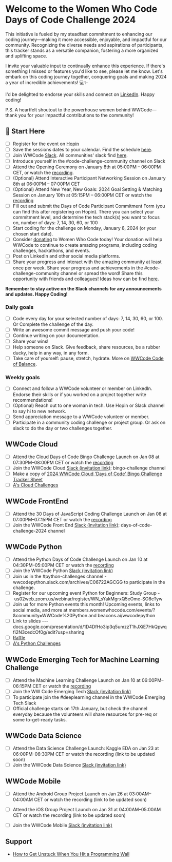 # Welcome to the Women Who Code Days of Code Challenge 2024

This initiative is fueled by my steadfast commitment to enhancing our coding journey—making it more accessible, enjoyable, and impactful for our community. Recognizing the diverse needs and aspirations of participants, this tracker stands as a versatile companion, fostering a more organized and uplifting space.

I invite your valuable input to continually enhance this experience. If there's something I missed or features you'd like to see, please let me know. Let's embark on this coding journey together, conquering goals and making 2024 a year of incredible achievements! 💻✨

I'd be delighted to endorse your skills and connect on [LinkedIn](https://www.linkedin.com/in/anjcalleja/). Happy coding!

P.S. A heartfelt shoutout to the powerhouse women behind WWCode—thank you for your impactful contributions to the community!

## 🚀 Start Here
- [ ]  Register for the event on [Hopin](https://hopin.com/events/wwcode-days-of-code/registration)
- [ ]  Save the sessions dates to your calendar. Find the schedule [here](https://hopin.com/events/wwcode-days-of-code/registration).
- [ ]  Join WWCode [Slack](https://join.slack.com/t/wwcode/shared_invite/zt-24z59rjz8-rrRiZnS94tR0ay6kpfU40Q). All communities' slack find [here](https://www.womenwhocode.com/join-slack).
- [ ]  Introduce yourself in the #code-challenge-community channel on Slack
- [ ]  Attend the Opening Ceremony on January 8th at 05:00PM – 06:00PM CET, or watch the [recording](https://youtu.be/9KH4alFlfLU).
- [ ]  (Optional) Attend Interactive Participant Networking Session on January 8th at 06:00PM – 07:00PM CET
- [ ]  (Optional) Attend New Year, New Goals: 2024 Goal Setting & Matching Session on January 10th at 05:15PM – 06:00PM CET or watch the [recording](https://www.youtube.com/watch?v=I7QWAo6QdCw)
- [ ]  Fill out and submit the Days of Code Participant Commitment Form (you can find this after registering on Hopin). There you can select your commitment level, and determine the tech stack(s) you want to focus on, number of days: 7, 14, 30, 60, or 100
- [ ]  Start coding for the challenge on Monday, January 8, 2024 (or your chosen start date).
- [ ]  Consider [donating](https://www.womenwhocode.com/donate) to Women Who Code today! Your donation will help WWCode to continue to create amazing programs, including coding challenges, hackathons, and events.
- [ ]  Post on LinkedIn and other social media platforms.
- [ ]  Share your progress and interact with the amazing community at least once per week. Share your progress and achievements in the #code-challenge-community channel or spread the word! Share this opportunity with friends and colleagues! Ideas how can be find [here](https://github.com/agcdtmr/wwcode-days-of-code-challenge-2024/blob/main/Screenshot%202024-01-10%20at%2010.24.19.png).

**Remember to stay active on the Slack channels for any announcements and updates. Happy Coding!**

### Daily goals

- [ ] Code every day for your selected number of days: 7, 14, 30, 60, or 100. Or Complete the challenge of the day.
- [ ] Write an awesome commit message and push your code!
- [ ] Continue writing on your documentation.
- [ ] Share your wins!
- [ ] Help someone on Slack. Give feedback, share resources, be a rubber ducky, help in any way, in any form.
- [ ] Take care of yourself: pause, stretch, hydrate. More on [WWCode Code of Balance](https://www.womenwhocode.com/blog/category/mental-health).

### Weekly goals

- [ ] Connect and follow a WWCode volunteer or member on LinkedIn. Endorse their skills or if you worked on a project together write recommendations!
- [ ] (Optional) Reach out to one woman in tech. Use Hopin or Slack channel to say hi to new network.
- [ ] Send appreciation message to a WWCode volunteer or member.
- [ ] Participate in a community coding challenge or project group. Or ask on slack to do the day or two challenges together.

## WWCode Cloud

- [ ] Attend the Cloud Days of Code Bingo Challenge Launch on Jan 08 at 07:30PM–08:00PM CET or watch the [recording](https://youtu.be/7uhOcPSniIs)
- [ ] Join the WWCode Cloud [Slack (invitation link)](https://join.slack.com/t/wwcodecloud/shared_invite/zt-1ioixiiet-28tflSda49sTjWAJ9zlRTg): bingo-challenge channel
- [ ] Make a copy of [2024 WWCode Cloud 'Days of Code' Bingo Challenge Tracker Sheet](https://docs.google.com/spreadsheets/d/1GhbEkvdU1TL-RMZ2yjGtgaF0XLhgQ4aVgmtY5iWt0TY/edit#gid=0)
- [ ] [A's Cloud Challenges](https://github.com/agcdtmr/wwcode-cloud-2024)

## WWCode FrontEnd

- [ ] Attend the 30 Days of JavaScript Coding Challenge Launch on Jan 08 at 07:00PM–07:15PM CET or watch the [recording](https://youtu.be/7uhOcPSniIs)
- [ ] Join the WWCode Front End [Slack (invitation link)](https://join.slack.com/t/womenwhocodefrontend/shared_invite/zt-1jcs2wt2o-bQjzOPBkdiOPsI~LSypnKg): days-of-code-challenge-2024 channel

## WWCode Python

- [ ] Attend the Python Days of Code Challenge Launch on Jan 10 at 04:30PM–05:00PM CET or watch the [recording](https://www.youtube.com/watch?v=9lDdnvhVBDo)
- [ ] Join the WWCode Python [Slack (invitation link)](join.slack.com/t/wwcodepython/shared_invite/zt-21rvhnd77-GIkM~vwnst~rpSaVf6fZ2w)
- [ ] Join us in the #python-challenges channel - wwcodepython.slack.com/archives/C06722AGCGG to participate in the challenge.
- [ ] Register for our upcoming event Python for Beginners: Study Group - us02web.zoom.us/webinar/register/WN_sYakMgrxQ5eOme-SO8cTyw
- [ ] Join us for more Python events this month! Upcoming events, links to social media, and more at members.womenwhocode.com/events/?&community=WWCode%20Python and beacons.ai/wwcodepython
- [ ] Link to slides --- docs.google.com/presentation/d/1D4DfHo3ip3q5umzzT1hJXiE7HkQpwqfi2N3cedcOf0g/edit?usp=sharing
- [ ] [Raffle](https://wwcode.typeform.com/to/yXYKKH85)
- [ ] [A's Python Challenges](https://github.com/agcdtmr/wwcode-python-2024)

## WWCode Emerging Tech for Machine Learning Challenge

- [ ] Attend the Machine Learning Challenge Launch on Jan 10 at 06:00PM–06:15PM CET or watch the [recording](https://www.youtube.com/watch?v=nW9_nKVuLWQ)
- [ ] Join the WW Code Emerging Tech [Slack (invitation link)](https://join.slack.com/t/wwcodeemergingtech/shared_invite/zt-1ivg2qu6u-bXBDGWP1lFlDBE8eaP7h0w)
- [ ] To participate join the #deeplearning channel in the WWCode Emerging Tech Slack
- [ ] Official challenge starts on 17th January, but check the channel everyday because the volunteers will share resources for pre-req or some to-get-ready tasks.

## WWCode Data Science

- [ ] Attend the Data Science Challenge Launch: Kaggle EDA on Jan 23 at 06:00PM–06:30PM CET or watch the recording (link to be updated soon)
- [ ] Join the WWCode Data Science [Slack (invitation link)](https://join.slack.com/t/wwcodedatascience/shared_invite/zt-1yl4nvnf4-OT9emBz5EXk90va8LhekpA)

## WWCode Mobile

- [ ] Attend the Android Group Project Launch on Jan 26 at 03:00AM–04:00AM CET or watch the recording (link to be updated soon)
- [ ] Attend the iOS Group Project Launch on Jan 31 at 04:00AM–05:00AM CET or watch the recording (link to be updated soon)
- [ ] Join the WWCode Mobile [Slack (invitation link)](https://join.slack.com/t/wwcodemobile/shared_invite/zt-1jikneei8-CsH_QyBS5Req~2d2X4LT5A)


## Support
- [How to Get Unstuck When You Hit a Programming Wall](https://www.freecodecamp.org/news/how-to-get-unstuck/)


